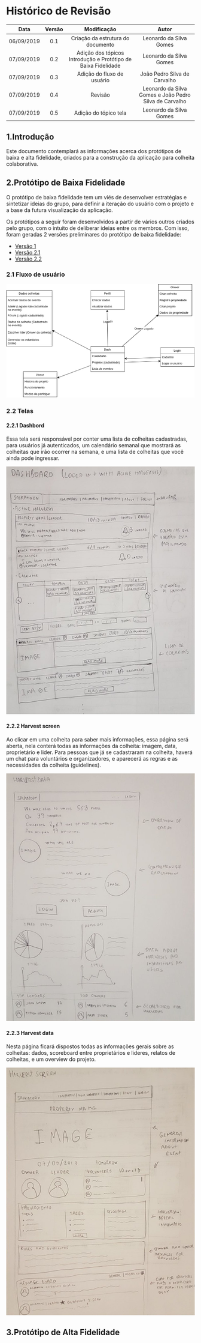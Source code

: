 # Histórico de Revisão


|Data|Versão|Modificação|Autor|
|:--:|:--:|:--:|:--:|
|06/09/2019|0.1|Criação da estrutura do documento|Leonardo da Silva Gomes|
|07/09/2019|0.2|Adição dos tópicos Introdução e Protótipo de Baixa Fidelidade|Leonardo da Silva Gomes|
|07/09/2019|0.3|Adição do fluxo de usuário|João Pedro Silva de Carvalho|
|07/09/2019|0.4|Revisão|Leonardo da Silva Gomes e João Pedro Silva de Carvalho|
|07/09/2019|0.5|Adição do tópico tela|Leonardo da Silva Gomes|


## 1.Introdução

Este documento contemplará as informações acerca dos protótipos de baixa e alta fidelidade, criados para a construção da aplicação para colheita colaborativa.

## 2.Protótipo de Baixa Fidelidade

O protótipo de baixa fidelidade tem um viés de desenvolver estratégias e sintetizar ideias do grupo, para definir a iteração do usuário com o projeto e a base da futura visualização da aplicação.

Os protótipos a seguir foram desenvolvidos a partir de vários outros criados pelo grupo, com o intuito de deliberar ideias entre os membros. Com isso, foram geradas 2 versões preliminares do protótipo de baixa fidelidade:

- [Versão 1](https://github.com/fga-eps-mds/2019.2-TimeBolinho/issues/18#issuecomment-527721682)
- [Versão 2.1](https://github.com/fga-eps-mds/2019.2-TimeBolinho/issues/18#issuecomment-528601858)
- [Versão 2.2](https://github.com/fga-eps-mds/2019.2-TimeBolinho/issues/18#issuecomment-528914791)

### 2.1 Fluxo de usuário
![Fluxo de usuário](Images/LowFidelityPrototype.png)

### 2.2 Telas

#### 2.2.1 Dashbord

Essa tela será responsável por conter uma lista de colheitas cadastradas, para usuários já autenticados, um calendário semanal que mostrará as colheitas que irão ocorrer na semana, e uma lista de colheitas que você ainda pode ingressar.

![dashboard](Images/dashboard.png)

#### 2.2.2 Harvest screen

Ao clicar em uma colheita para saber mais informações, essa página será aberta, nela conterá todas as informações da colheita: imagem, data, proprietário e lider. Para pessoas que já se cadastraram na colheita, haverá um chat para voluntários e organizadores, e aparecerá as regras e as necessidades da colheita (guidelines). 

![haverst-data](Images/harvest-data.png)

#### 2.2.3 Harvest data

Nesta página ficará dispostos todas as informações gerais sobre as colheitas: dados, scoreboard entre proprietários e lideres, relatos de colheitas, e um overview do projeto.

![haverst-screen](Images/harvest-screen.png)

## 3.Protótipo de Alta Fidelidade
